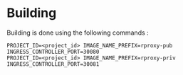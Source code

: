 # Building

Building is done using the following commands :
```
PROJECT_ID=<project_id> IMAGE_NAME_PREFIX=rproxy-pub  INGRESS_CONTROLLER_PORT=30080
PROJECT_ID=<project_id> IMAGE_NAME_PREFIX=rproxy-priv INGRESS_CONTROLLER_PORT=30081
```
